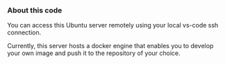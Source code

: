 ### About this code
You can access this Ubuntu server remotely using your local vs-code ssh connection.

Currently, this server hosts a docker engine that enables you to develop your own image and push it to the repository of your choice.